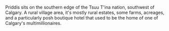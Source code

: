 Priddis sits on the southern edge of the Tsuu T'ina nation, southwest of Calgary. A rural village area, it's mostly rural estates, some farms, acreages, and a particularly posh boutique hotel that used to be the home of one of Calgary's multimillionaires.  
